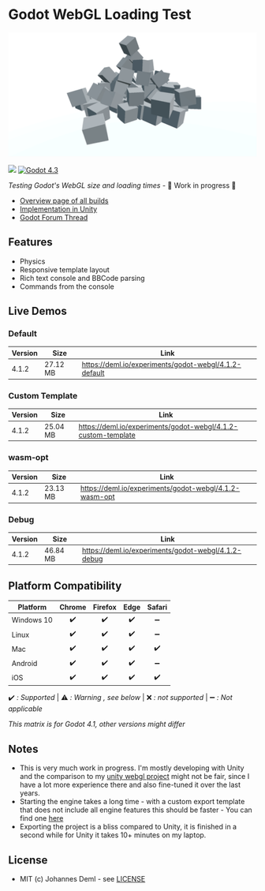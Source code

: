 # Godot WebGL Loading Test

![Preview](./preview.png)

[![](https://img.shields.io/github/release-date/JohannesDeml/Godot-WebGL-LoadingTest.svg)](https://github.com/JohannesDeml/Godot-WebGL-LoadingTest/releases) [![Godot 4.3](https://img.shields.io/badge/godot-4.3-green.svg?logo=godot-engine&logoColor=white&cacheSeconds=2592000)](https://godotengine.org/download/archive/4.1.2-stable/)

*Testing Godot's WebGL size and loading times* - 🚧 Work in progress 🚧

* [Overview page of all builds](https://deml.io/experiments/godot-webgl/)
* [Implementation in Unity](https://github.com/JohannesDeml/UnityWebGL-LoadingTest)
* [Godot Forum Thread](https://godotforums.org/d/37304-gzip-brotli-compression-with-custom-template)


## Features

* Physics
* Responsive template layout
* Rich text console and BBCode parsing
* Commands from the console

## Live Demos

### Default
Version | Size | Link
--- | --- | ---
4.1.2 | 27.12 MB | https://deml.io/experiments/godot-webgl/4.1.2-default

### Custom Template
Version | Size | Link
--- | --- | ---
4.1.2 | 25.04 MB | https://deml.io/experiments/godot-webgl/4.1.2-custom-template

### wasm-opt
Version | Size | Link
--- | --- | ---
4.1.2 | 23.13 MB | https://deml.io/experiments/godot-webgl/4.1.2-wasm-opt

### Debug
Version | Size | Link
--- | --- | ---
4.1.2 | 46.84 MB | https://deml.io/experiments/godot-webgl/4.1.2-debug

## Platform Compatibility

| Platform   | Chrome | Firefox | Edge | Safari |
| ---------- | :----: | :-----: | :--: | :----: |
| Windows 10 |   ✔️    |    ✔️    |  ✔️   |   ➖    |
| Linux      |   ✔️    |    ✔️    |  ✔️   |   ➖    |
| Mac        |   ✔️    |    ✔️    |  ✔️   |   ✔️    |
| Android    |   ✔️    |    ✔️    |  ✔️   |   ➖    |
| iOS        |   ✔️    |    ✔️    |  ✔️   |   ✔️    |

✔️ *: Supported* | ⚠️ *: Warning , see below* | ❌ *: not supported* | ➖ *: Not applicable*

*This matrix is for Godot 4.1, other versions might differ*

## Notes

* This is very much work in progress. I'm mostly developing with Unity and the comparison to my [unity webgl project](https://github.com/JohannesDeml/UnityWebGL-LoadingTest) might not be fair, since I have a lot more experience there and also fine-tuned it over the last years.
* Starting the engine takes a long time - with a custom export template that does not include all engine features this should be faster - You can find one [here](https://deml.io/experiments/godot-webgl/4.1.2-custom-template)
* Exporting the project is a bliss compared to Unity, it is finished in a second while for Unity it takes 10+ minutes on my laptop.

## License

* MIT (c) Johannes Deml - see [LICENSE](./LICENSE.md)
